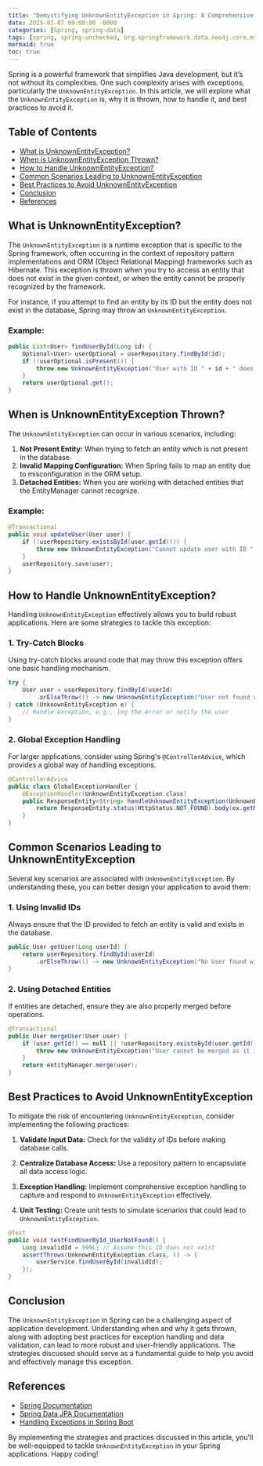```yaml
---
title: "Demystifying UnknownEntityException in Spring: A Comprehensive Guide"
date: 2025-01-07 09:00:00 -0000
categories: [Spring, spring-data]
tags: [spring, spring-unchecked, org.springframework.data.neo4j.core.mapping]
mermaid: true
toc: true
---
```



Spring is a powerful framework that simplifies Java development, but it’s not without its complexities. One such complexity arises with exceptions, particularly the `UnknownEntityException`. In this article, we will explore what the `UnknownEntityException` is, why it is thrown, how to handle it, and best practices to avoid it.

## Table of Contents

- [What is UnknownEntityException?](#what-is-unknownentityexception)
- [When is UnknownEntityException Thrown?](#when-is-unknownentityexception-thrown)
- [How to Handle UnknownEntityException?](#how-to-handle-unknownentityexception)
- [Common Scenarios Leading to UnknownEntityException](#common-scenarios-leading-to-unknownentityexception)
- [Best Practices to Avoid UnknownEntityException](#best-practices-to-avoid-unknownentityexception)
- [Conclusion](#conclusion)
- [References](#references)

## What is UnknownEntityException?

The `UnknownEntityException` is a runtime exception that is specific to the Spring framework, often occurring in the context of repository pattern implementations and ORM (Object Relational Mapping) frameworks such as Hibernate. This exception is thrown when you try to access an entity that does not exist in the given context, or when the entity cannot be properly recognized by the framework.

For instance, if you attempt to find an entity by its ID but the entity does not exist in the database, Spring may throw an `UnknownEntityException`.

### Example:

```java
public List<User> findUserById(Long id) {
    Optional<User> userOptional = userRepository.findById(id);
    if (!userOptional.isPresent()) {
        throw new UnknownEntityException("User with ID " + id + " does not exist.");
    }
    return userOptional.get();
}
```

## When is UnknownEntityException Thrown?

The `UnknownEntityException` can occur in various scenarios, including:

1. **Not Present Entity:** When trying to fetch an entity which is not present in the database.
2. **Invalid Mapping Configuration:** When Spring fails to map an entity due to misconfiguration in the ORM setup.
3. **Detached Entities:** When you are working with detached entities that the EntityManager cannot recognize.

### Example:

```java
@Transactional
public void updateUser(User user) {
    if (!userRepository.existsById(user.getId())) {
        throw new UnknownEntityException("Cannot update user with ID " + user.getId() + " as it does not exist.");
    }
    userRepository.save(user);
}
```

## How to Handle UnknownEntityException?

Handling `UnknownEntityException` effectively allows you to build robust applications. Here are some strategies to tackle this exception:

### 1. Try-Catch Blocks

Using try-catch blocks around code that may throw this exception offers one basic handling mechanism.

```java
try {
    User user = userRepository.findById(userId)
        .orElseThrow(() -> new UnknownEntityException("User not found with ID: " + userId));
} catch (UnknownEntityException e) {
    // Handle exception, e.g., log the error or notify the user
}
```

### 2. Global Exception Handling

For larger applications, consider using Spring's `@ControllerAdvice`, which provides a global way of handling exceptions.

```java
@ControllerAdvice
public class GlobalExceptionHandler {
    @ExceptionHandler(UnknownEntityException.class)
    public ResponseEntity<String> handleUnknownEntityException(UnknownEntityException ex) {
        return ResponseEntity.status(HttpStatus.NOT_FOUND).body(ex.getMessage());
    }
}
```

## Common Scenarios Leading to UnknownEntityException

Several key scenarios are associated with `UnknownEntityException`. By understanding these, you can better design your application to avoid them:

### 1. Using Invalid IDs

Always ensure that the ID provided to fetch an entity is valid and exists in the database.

```java
public User getUser(Long userId) {
    return userRepository.findById(userId)
        .orElseThrow(() -> new UnknownEntityException("No User found with ID: " + userId));
}
```

### 2. Using Detached Entities

If entities are detached, ensure they are also properly merged before operations.

```java
@Transactional
public User mergeUser(User user) {
    if (user.getId() == null || !userRepository.existsById(user.getId())) {
        throw new UnknownEntityException("User cannot be merged as it is not recognized.");
    }
    return entityManager.merge(user);
}
```

## Best Practices to Avoid UnknownEntityException

To mitigate the risk of encountering `UnknownEntityException`, consider implementing the following practices:

1. **Validate Input Data:** Check for the validity of IDs before making database calls.
   
2. **Centralize Database Access:** Use a repository pattern to encapsulate all data access logic.

3. **Exception Handling:** Implement comprehensive exception handling to capture and respond to `UnknownEntityException` effectively.

4. **Unit Testing:** Create unit tests to simulate scenarios that could lead to `UnknownEntityException`.

```java
@Test
public void testFindUserById_UserNotFound() {
    Long invalidId = 999L; // Assume this ID does not exist
    assertThrows(UnknownEntityException.class, () -> {
        userService.findUserById(invalidId);
    });
}
```

## Conclusion

The `UnknownEntityException` in Spring can be a challenging aspect of application development. Understanding when and why it gets thrown, along with adopting best practices for exception handling and data validation, can lead to more robust and user-friendly applications. The strategies discussed should serve as a fundamental guide to help you avoid and effectively manage this exception.

## References

- [Spring Documentation](https://docs.spring.io/spring-framework/docs/current/reference/html/web.html#spring-web)
- [Spring Data JPA Documentation](https://docs.spring.io/spring-data/jpa/docs/current/reference/html/#overview)
- [Handling Exceptions in Spring Boot](https://spring.io/guides/gs/handling-errors/)

By implementing the strategies and practices discussed in this article, you'll be well-equipped to tackle `UnknownEntityException` in your Spring applications. Happy coding!